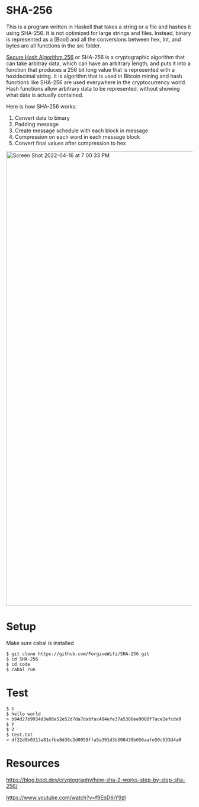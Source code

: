 # SHA-256
This is a program written in Haskell that takes a string or a file and hashes it using SHA-256.  It is not optimized for large strings and files.  Instead, binary is represented as a [Bool] and all the conversions between hex, Int, and bytes are all functions in the src folder.

<a href="https://github.com/ForgiveWifi/SHA-256/blob/main/SHA256english.pdf">Secure Hash Algorithm 256<a> or SHA-256 is a cryptographic algorithm that can take arbitray data, which can have an arbitrary length, and puts it into a function that produces a 256 bit long value that is represented with a hexidecimal string.  It is algorithm that is used in Bitcoin mining and hash functions like SHA-256 are used everywhere in the cryptocurrency world.  Hash functions allow arbitrary data to be represented, without showing what data is actually contained.  

Here is how SHA-256 works:
1. Convert data to binary 
2. Padding message
3. Create message schedule with each block in message 
4. Compression on each word in each message block 
5. Convert final values after compression to hex

<img width="1226" alt="Screen Shot 2022-04-16 at 7 00 33 PM" src="https://user-images.githubusercontent.com/85458169/163735040-e3243fb4-9203-4041-8edd-4337cc3866b4.png">

# Setup 

Make sure cabal is installed 
```
$ git clone https://github.com/ForgiveWifi/SHA-256.git
$ cd SHA-256
$ cd code
$ cabal run
```

# Test 
```
$ 1
$ hello world
> b94d27b9934d3e08a52e52d7da7dabfac484efe37a5380ee9088f7ace2efcde9
$ Y 
$ 2
$ test.txt
> df22d9b0313a81cfbe8d38c2d0059ffa5a391d3b508439b656aafe50c533d4a0
```

# Resources

https://blog.boot.dev/cryptography/how-sha-2-works-step-by-step-sha-256/

https://www.youtube.com/watch?v=f9EbD6iY9zI
